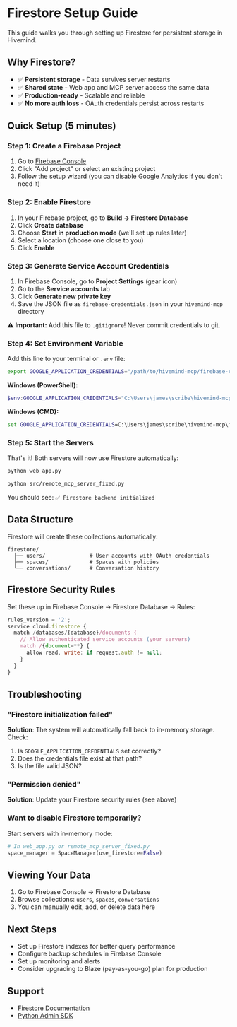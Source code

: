 # Firestore Setup Guide

This guide walks you through setting up Firestore for persistent storage in Hivemind.

## Why Firestore?

- ✅ **Persistent storage** - Data survives server restarts
- ✅ **Shared state** - Web app and MCP server access the same data
- ✅ **Production-ready** - Scalable and reliable
- ✅ **No more auth loss** - OAuth credentials persist across restarts

## Quick Setup (5 minutes)

### Step 1: Create a Firebase Project

1. Go to [Firebase Console](https://console.firebase.google.com/)
2. Click "Add project" or select an existing project
3. Follow the setup wizard (you can disable Google Analytics if you don't need it)

### Step 2: Enable Firestore

1. In your Firebase project, go to **Build → Firestore Database**
2. Click **Create database**
3. Choose **Start in production mode** (we'll set up rules later)
4. Select a location (choose one close to you)
5. Click **Enable**

### Step 3: Generate Service Account Credentials

1. In Firebase Console, go to **Project Settings** (gear icon)
2. Go to the **Service accounts** tab
3. Click **Generate new private key**
4. Save the JSON file as `firebase-credentials.json` in your `hivemind-mcp` directory

**⚠️ Important:** Add this file to `.gitignore`! Never commit credentials to git.

### Step 4: Set Environment Variable

Add this line to your terminal or `.env` file:

```bash
export GOOGLE_APPLICATION_CREDENTIALS="/path/to/hivemind-mcp/firebase-credentials.json"
```

**Windows (PowerShell):**
```powershell
$env:GOOGLE_APPLICATION_CREDENTIALS="C:\Users\james\scribe\hivemind-mcp\firebase-credentials.json"
```

**Windows (CMD):**
```cmd
set GOOGLE_APPLICATION_CREDENTIALS=C:\Users\james\scribe\hivemind-mcp\firebase-credentials.json
```

### Step 5: Start the Servers

That's it! Both servers will now use Firestore automatically:

```bash
python web_app.py
```

```bash
python src/remote_mcp_server_fixed.py
```

You should see: `✅ Firestore backend initialized`

## Data Structure

Firestore will create these collections automatically:

```
firestore/
  ├── users/              # User accounts with OAuth credentials
  ├── spaces/             # Spaces with policies
  └── conversations/      # Conversation history
```

## Firestore Security Rules

Set these up in Firebase Console → Firestore Database → Rules:

```javascript
rules_version = '2';
service cloud.firestore {
  match /databases/{database}/documents {
    // Allow authenticated service accounts (your servers)
    match /{document=**} {
      allow read, write: if request.auth != null;
    }
  }
}
```

## Troubleshooting

### "Firestore initialization failed"

**Solution**: The system will automatically fall back to in-memory storage. Check:
1. Is `GOOGLE_APPLICATION_CREDENTIALS` set correctly?
2. Does the credentials file exist at that path?
3. Is the file valid JSON?

### "Permission denied"

**Solution**: Update your Firestore security rules (see above)

### Want to disable Firestore temporarily?

Start servers with in-memory mode:

```python
# In web_app.py or remote_mcp_server_fixed.py
space_manager = SpaceManager(use_firestore=False)
```

## Viewing Your Data

1. Go to Firebase Console → Firestore Database
2. Browse collections: `users`, `spaces`, `conversations`
3. You can manually edit, add, or delete data here

## Next Steps

- Set up Firestore indexes for better query performance
- Configure backup schedules in Firebase Console
- Set up monitoring and alerts
- Consider upgrading to Blaze (pay-as-you-go) plan for production

## Support

- [Firestore Documentation](https://firebase.google.com/docs/firestore)
- [Python Admin SDK](https://firebase.google.com/docs/admin/setup)
